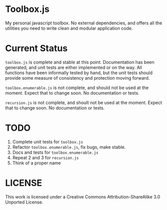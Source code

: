 Toolbox.js
====================

My personal javascript toolbox. No external dependencies, and offers all the utilities you need to write clean and modular application code. 

Current Status
====================

`toolbox.js` is complete and stable at this point. Documentation has been generated, and unit tests are either implemented or on the way. All functions have been informally tested by hand, but the unit tests should provide some measure of consistency and protection moving forward.

`toolbox.enumerable.js` is not complete, and should not be used at the moment. Expect that to change soon. No documentation or tests.

`recursion.js` is not complete, and shoult not be used at the moment. Expect that to change soon. No documentation or tests.

TODO
=====================

1. Complete unit tests for `toolbox.js`
2. Refactor `toolbox.enumerable.js`, fix bugs, make stable.
3. Docs and tests for `toolbox.enumerable.js`
4. Repeat 2 and 3 for `recursion.js`
5. Think of a proper name

LICENSE
======================
This work is licensed under a Creative Commons Attribution-ShareAlike 3.0 Unported License.